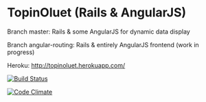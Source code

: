 TopinOluet (Rails & AngularJS)
=======

Branch master: Rails & some AngularJS for dynamic data display

Branch angular-routing: Rails & entirely AngularJS frontend (work in progress)

Heroku: http://topinoluet.herokuapp.com/

[![Build Status](https://travis-ci.org/topisark/TopinOluet.png?branch=master)](https://travis-ci.org/topisark/Ratebeer)

[![Code Climate](https://codeclimate.com/github/topisark/Ratebeer.png)](https://codeclimate.com/github/topisark/Ratebeer)
